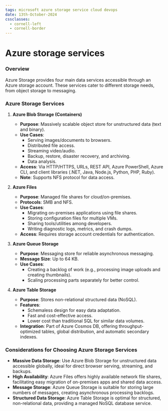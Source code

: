 ```yaml
---
tags: microsoft azure storage service cloud devops
date: 13th-October-2024
cssclasses:
  - cornell-left
  - cornell-border
---
```


# Azure storage services

### Overview

Azure Storage provides four main data services accessible through an Azure storage account. These services cater to different storage needs, from object storage to messaging.

### Azure Storage Services

1. **Azure Blob Storage (Containers)**
    
    - **Purpose**: Massively scalable object store for unstructured data (text and binary).
    - **Use Cases**:
        - Serving images/documents to browsers.
        - Distributed file access.
        - Streaming video/audio.
        - Backup, restore, disaster recovery, and archiving.
        - Data analysis.
    - **Access**: Via HTTP/HTTPS, URLs, REST API, Azure PowerShell, Azure CLI, and client libraries (.NET, Java, Node.js, Python, PHP, Ruby).
    - **Note**: Supports NFS protocol for data access.
2. **Azure Files**
    
    - **Purpose**: Managed file shares for cloud/on-premises.
    - **Protocols**: SMB and NFS.
    - **Use Cases**:
        - Migrating on-premises applications using file shares.
        - Storing configuration files for multiple VMs.
        - Sharing tools/utilities among developers.
        - Writing diagnostic logs, metrics, and crash dumps.
    - **Access**: Requires storage account credentials for authentication.
3. **Azure Queue Storage**
    
    - **Purpose**: Messaging store for reliable asynchronous messaging.
    - **Message Size**: Up to 64 KB.
    - **Use Cases**:
        - Creating a backlog of work (e.g., processing image uploads and creating thumbnails).
        - Scaling processing parts separately for better control.
4. **Azure Table Storage**
    
    - **Purpose**: Stores non-relational structured data (NoSQL).
    - **Features**:
        - Schemaless design for easy data adaptation.
        - Fast and cost-effective access.
        - Lower cost than traditional SQL for similar data volumes.
    - **Integration**: Part of Azure Cosmos DB, offering throughput-optimized tables, global distribution, and automatic secondary indexes.

### Considerations for Choosing Azure Storage Services

- **Massive Data Storage**: Use Azure Blob Storage for unstructured data accessible globally, ideal for direct browser serving, streaming, and backups.
- **High Availability**: Azure Files offers highly available network file shares, facilitating easy migration of on-premises apps and shared data access.
- **Message Storage**: Azure Queue Storage is suitable for storing large numbers of messages, creating asynchronous processing backlogs.
- **Structured Data Storage**: Azure Table Storage is optimal for structured, non-relational data, providing a managed NoSQL database service.